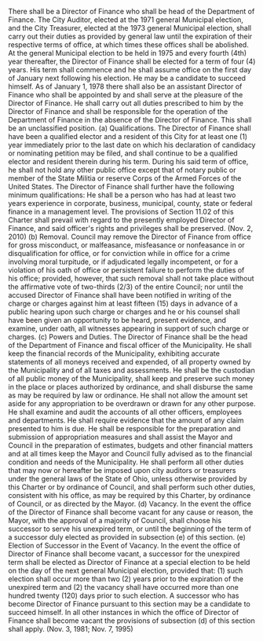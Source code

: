 There shall be a Director of Finance who shall be head of the Department of Finance.
The City Auditor, elected at the 1971 general Municipal election, and the City Treasurer, elected at the 1973 general Municipal election, shall carry out their duties as provided by general law until the expiration of their respective terms of office, at which times these offices shall be abolished.
At the general Municipal election to be held in 1975 and every fourth (4th) year thereafter, the Director of Finance shall be elected for a term of four (4) years. His term shall commence and he shall assume office on the first day of January next following his election. He may be a candidate to succeed himself.
As of January 1, 1978 there shall also be an assistant Director of Finance who shall be appointed by and shall serve at the pleasure of the Director of Finance. He shall carry out all duties prescribed to him by the Director of Finance and shall be responsible for the operation of the Department of Finance in the absence of the Director of Finance. This shall be an unclassified position.
(a) Qualifications. The Director of Finance shall have been a qualified elector and a resident of this City for at least one (1) year immediately prior to the last date on which his declaration of candidacy or nominating petition may be filed, and shall continue to be a qualified elector and resident therein during his term. During his said term of office, he shall not hold any other public office except that of notary public or member of the State Militia or reserve Corps of the Armed Forces of the United States.
The Director of Finance shall further have the following minimum qualifications: He shall be a person who has had at least two years experience in corporate, business, municipal, county, state or federal finance in a management level.
The provisions of Section 11.02 of this Charter shall prevail with regard to the presently employed Director of Finance, and said officer's rights and privileges shall be preserved.
(Nov. 2, 2010)
(b) Removal. Council may remove the Director of Finance from office for gross misconduct, or malfeasance, misfeasance or nonfeasance in or disqualification for office, or for conviction while in office for a crime involving moral turpitude, or if adjudicated legally incompetent, or for a violation of his oath of office or persistent failure to perform the duties of his office; provided, however, that such removal shall not take place without the affirmative vote of two-thirds (2/3) of the entire Council; nor until the accused Director of Finance shall have been notified in writing of the charge or charges against him at least fifteen (15) days in advance of a public hearing upon such charge or charges and he or his counsel shall have been given an opportunity to be heard, present evidence, and examine, under oath, all witnesses appearing in support of such charge or charges.
(c) Powers and Duties. The Director of Finance shall be the head of the Department of Finance and fiscal officer of the Municipality. He shall keep the financial records of the Municipality, exhibiting accurate statements of all moneys received and expended, of all property owned by the Municipality and of all taxes and assessments. He shall be the custodian of all public money of the Municipality, shall keep and preserve such money in the place or places authorized by ordinance, and shall disburse the same as may be required by law or ordinance. He shall not allow the amount set aside for any appropriation to be overdrawn or drawn for any other purpose. He shall examine and audit the accounts of all other officers, employees and departments. He shall require evidence that the amount of any claim presented to him is due. He shall be responsible for the preparation and submission of appropriation measures and shall assist the Mayor and Council in the preparation of estimates, budgets and other financial matters and at all times keep the Mayor and Council fully advised as to the financial condition and needs of the Municipality. He shall perform all other duties that may now or hereafter be imposed upon city auditors or treasurers under the general laws of the State of Ohio, unless otherwise provided by this Charter or by ordinance of Council, and shall perform such other duties, consistent with his office, as may be required by this Charter, by ordinance of Council, or as directed by the Mayor.
(d) Vacancy. In the event the office of the Director of Finance shall become vacant for any cause or reason, the Mayor, with the approval of a majority of Council, shall choose his successor to serve his unexpired term, or until the beginning of the term of a successor duly elected as provided in subsection (e) of this section.
(e) Election of Successor in the Event of Vacancy. In the event the office of Director of Finance shall become vacant, a successor for the unexpired term shall be elected as Director of Finance at a special election to be held on the day of the next general Municipal election, provided that: (1) such election shall occur more than two (2) years prior to the expiration of the unexpired term and (2) the vacancy shall have occurred more than one hundred twenty (120) days prior to such election. A successor who has become Director of Finance pursuant to this section may be a candidate to succeed himself. In all other instances in which the office of Director of Finance shall become vacant the provisions of subsection (d) of this section shall apply. (Nov. 3, 1981; Nov. 7, 1995)